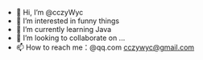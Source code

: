 - 👋 Hi, I’m @cczyWyc
- 👀 I’m interested in funny things
- 🌱 I’m currently learning Java
- 💞️ I’m looking to collaborate on ...
- 📫 How to reach me：@qq.com cczywyc@gmail.com

<!---
cczyWyc/cczyWyc is a ✨ special ✨ repository because its `README.md` (this file) appears on your GitHub profile.
You can click the Preview link to take a look at your changes.
--->

